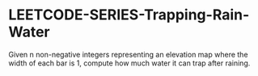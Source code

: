# LEETCODE-SERIES-Trapping-Rain-Water
Given n non-negative integers representing an elevation map where the width of each bar is 1, compute how much water it can trap after raining.

